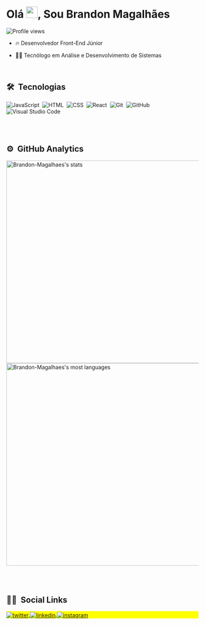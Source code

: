 
<!-- <img align="right" height="590em" src="https://raw.githubusercontent.com/gist/maykbrito/618ef18e3bbb7cdfd200f3a4fc1aabc6/raw/201d47c76006c99fe0dc55ea92e76bdca5537f08/githubcard.svg"/> -->
<h1 align="left">Olá <img src="https://raw.githubusercontent.com/kaueMarques/kaueMarques/master/hi.gif" width="30px">, Sou Brandon Magalhães</h1>
<p align="left"> <img src="https://komarev.com/ghpvc/?username=Brandon-Magalhaes&color=yellow" alt="Profile views" /> </p>

- 🔥 Desenvolvedor Front-End Júnior

- 👨‍💻 Tecnólogo em Análise e Desenvolvimento de Sistemas
<br>

## 🛠 &nbsp;Tecnologias

![JavaScript](https://img.shields.io/badge/-JavaScript-05122A?style=flat&logo=javascript)&nbsp;
![HTML](https://img.shields.io/badge/-HTML-05122A?style=flat&logo=HTML5)&nbsp;
![CSS](https://img.shields.io/badge/-CSS-05122A?style=flat&logo=CSS3&logoColor=1572B6)&nbsp;
![React](https://img.shields.io/badge/-React-05122A?style=flat&logo=react)&nbsp;
![Git](https://img.shields.io/badge/-Git-05122A?style=flat&logo=git)&nbsp;
![GitHub](https://img.shields.io/badge/-GitHub-05122A?style=flat&logo=github)&nbsp;
![Visual Studio Code](https://img.shields.io/badge/-Visual%20Studio%20Code-05122A?style=flat&logo=visual-studio-code&logoColor=007ACC)&nbsp;

<br><br>

## ⚙️ &nbsp;GitHub Analytics

<p align="left">
<img width="530em" src="https://github-readme-stats.vercel.app/api?username=Brandon-Magalhaes&show_icons=true&theme=vision-friendly-dark" alt="Brandon-Magalhaes's stats"/>
<img width="530em" src="https://github-readme-stats.vercel.app/api/top-langs/?username=Brandon-Magalhaes&layout=compact&theme=vision-friendly-dark" alt="Brandon-Magalhaes's most languages"/>
</p>

<br><br>

## 🙍‍♂️ &nbsp;Social Links

<p align="left" style="background:yellow">
<a href="https://twitter.com/BrandonMSouza" target="_blank">
  <img align="center" src="https://img.shields.io/badge/-BrandonMagalhaes-05122A?style=flat&logo=twitter" alt="twitter"/>  
</a>
<a href="#" target="_blank">
  <img align="center" src="https://img.shields.io/badge/-BrandonMagalhaes-05122A?style=flat&logo=linkedin" alt="linkedin"/>
</a>
<a href="https://www.instagram.com/brandondbz/" target="_blank">
 <img align="center" src="https://img.shields.io/badge/-BrandonMagalhaes-05122A?style=flat&logo=instagram" alt="instagram"/>
</a>
</p>

<!--
**maykbrito/maykbrito** is a ✨ _special_ ✨ repository because its `README.md` (this file) appears on your GitHub profile.

Here are some ideas to get you started:

- 🔭 I’m currently working on ...
- 🌱 I’m currently learning ...
- 👯 I’m looking to collaborate on ...
- 🤔 I’m looking for help with ...
- 💬 Ask me about ...
- 📫 How to reach me: ...
- 😄 Pronouns: ...
- ⚡ Fun fact: ...
-->
